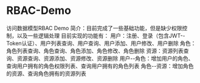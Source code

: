 # RBAC-Demo
访问数据模型RBAC Demo
简介：目前完成了一些基础功能，但是缺少权限控制，以及一些逻辑处理
目前实现的功能有：
用户：注册、登录（包含JWT--Token认证）、用户列表查询、用户查询、用户添加、用户修改、用户删除
角色：角色列表查询、角色查询、角色添加、角色修改、角色删除
资源：资源列表查询、资源查询、资源添加、资源修改、资源删除
用户--角色：增加用户的角色、查询用户拥有的角色权限列表、查询用户拥有的角色列表
角色--资源：增加角色的资源、查询角色拥有的资源列表
